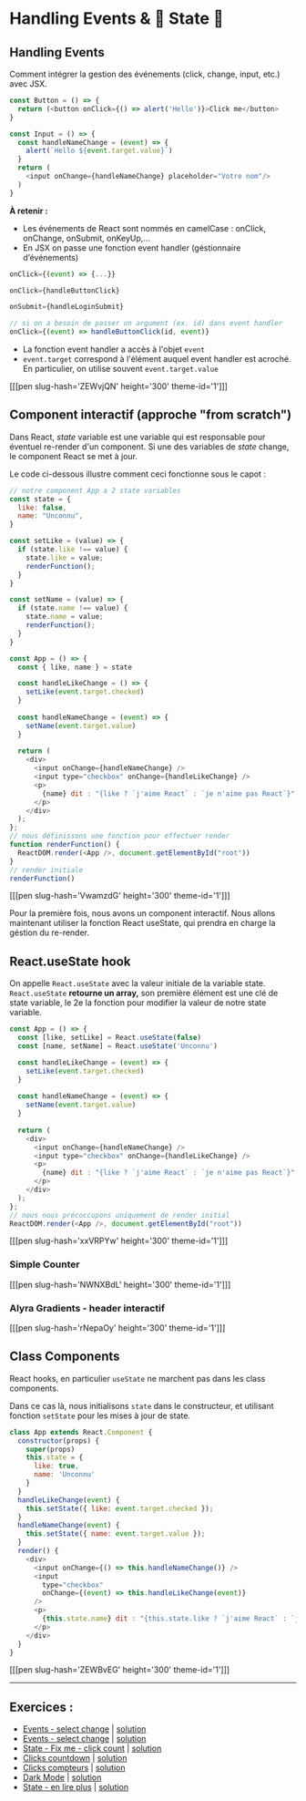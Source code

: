 
# Handling Events &  💫 State 💫

## Handling Events

Comment intégrer la gestion des événements (click, change, input, etc.) avec JSX.

```javascript
const Button = () => {
  return (<button onClick={() => alert('Hello')}>Click me</button>
}
```

```javascript
const Input = () => {
  const handleNameChange = (event) => {
    alert(`Hello ${event.target.value}`)
  }
  return (
    <input onChange={handleNameChange} placeholder="Votre nom"/>
  )
}
```

**À retenir :**

- Les événements de React sont nommés en camelCase : onClick, onChange, onSubmit, onKeyUp,...
- En JSX on passe une fonction event handler (géstionnaire d’événements)  

```javascript
onClick={(event) => {...}}
```

```javascript
onClick={handleButtonClick}
```

```javascript
onSubmit={handleLoginSubmit}
```

```javascript
// si on a besoin de passer un argument (ex. id) dans event handler
onClick={(event) => handleButtonClick(id, event)}
```

- La fonction event handler a accès à l'objet `event`
- `event.target` correspond à l'élément auquel event handler est acroché. En particulier, on utilise souvent `event.target.value`

[[[pen slug-hash='ZEWvjQN' height='300' theme-id='1']]]


## Component interactif (approche "from scratch")

Dans React, *state* variable est une variable qui est responsable pour éventuel re-render d'un component. Si une des variables de *state* change, le component React se met à jour.

Le code ci-dessous illustre comment ceci fonctionne sous le capot :

```javascript
// notre component App a 2 state variables
const state = { 
  like: false, 
  name: "Unconnu",
}

const setLike = (value) => {
  if (state.like !== value) {
    state.like = value;
    renderFunction();
  }
}

const setName = (value) => {
  if (state.name !== value) {
    state.name = value;
    renderFunction();
  }
}

const App = () => {
  const { like, name } = state

  const handleLikeChange = () => {
    setLike(event.target.checked)
  }
  
  const handleNameChange = (event) => {
    setName(event.target.value)
  }
  
  return (
    <div>
      <input onChange={handleNameChange} />
      <input type="checkbox" onChange={handleLikeChange} />
      <p>
        {name} dit : "{like ? `j'aime React` : `je n'aime pas React`}".
      </p>
    </div>
  );
};
// nous définissons une fonction pour effectuer render
function renderFunction() {
  ReactDOM.render(<App />, document.getElementById("root"))
}
// render initiale
renderFunction()
```

[[[pen slug-hash='VwamzdG' height='300' theme-id='1']]]

Pour la première fois, nous avons un component interactif.
Nous allons maintenant utiliser la fonction React useState, qui prendra en charge la géstion du re-render.

## React.useState hook

On appelle `React.useState` avec la valeur initiale de la variable state.
`React.useState` **retourne un array,** son première élément est une clé de state variable, le 2e la fonction pour modifier la valeur de notre state variable. 

```javascript
const App = () => {
  const [like, setLike] = React.useState(false)
  const [name, setName] = React.useState('Unconnu')

  const handleLikeChange = (event) => {
    setLike(event.target.checked)
  }
  
  const handleNameChange = (event) => {
    setName(event.target.value)
  }
  
  return (
    <div>
      <input onChange={handleNameChange} />
      <input type="checkbox" onChange={handleLikeChange} />
      <p>
        {name} dit : "{like ? `j'aime React` : `je n'aime pas React`}".
      </p>
    </div>
  );
};
// nous nous précoccupons uniquement de render initial
ReactDOM.render(<App />, document.getElementById("root"))
```

[[[pen slug-hash='xxVRPYw' height='300' theme-id='1']]]

### Simple Counter
[[[pen slug-hash='NWNXBdL' height='300' theme-id='1']]]

### Alyra Gradients - header interactif
[[[pen slug-hash='rNepaOy' height='300' theme-id='1']]]

## Class Components

React hooks, en particulier `useState` ne marchent pas dans les class components.

Dans ce cas là, nous initialisons `state` dans le constructeur, et utilisant fonction `setState` pour les mises à jour de state.

```javascript
class App extends React.Component {
  constructor(props) {
    super(props)
    this.state = {
      like: true,
      name: 'Unconnu'
    }
  }
  handleLikeChange(event) {
    this.setState({ like: event.target.checked });
  }
  handleNameChange(event) {
    this.setState({ name: event.target.value });
  }
  render() {
    <div>
      <input onChange={() => this.handleNameChange()} />
      <input
        type="checkbox" 
        onChange={(event) => this.handleLikeChange(event)}
      />
      <p>
        {this.state.name} dit : "{this.state.like ? `j'aime React` : `je n'aime pas React`}".
      </p>
    </div>
  }
}
```

[[[pen slug-hash='ZEWBvEG' height='300' theme-id='1']]]

---

## Exercices :

 - [Events - select change](https://codepen.io/alyra/pen/zYqzxgv) | [solution](https://codepen.io/alyra/pen/5a51da89910b5b8aa9e33e55e64450c2)
 - [Events - select change](https://codepen.io/alyra/pen/oNxwXWG) | [solution](https://codepen.io/alyra/pen/683f280874ff466121c5115dd0d20943)
 - [State - Fix me - click count](https://codepen.io/alyra/pen/jOqYOQN) | [solution](https://codepen.io/alyra/pen/5f1330ce589c02ee762400ee9579e427)
 - [Clicks countdown](https://codepen.io/alyra/pen/GRZyWxb) | [solution](https://codepen.io/alyra/pen/19bc3ca167473f4a385088681fcd4011)
 - [Clicks compteurs](https://codepen.io/alyra/pen/NWNXper) | [solution](https://codepen.io/alyra/pen/4039761b2dceb4365b22730e69e9de04)
 - [Dark Mode](https://codepen.io/alyra/pen/OJNzPgL) | [solution](https://codepen.io/alyra/pen/4cab28e7eab6f5a480df16bb73f12e95)
 - [State - en lire plus](https://codepen.io/alyra/pen/KKzNoNx) | [solution](https://codepen.io/alyra/pen/ac7586841147fe68381f340d7dc2d46b)